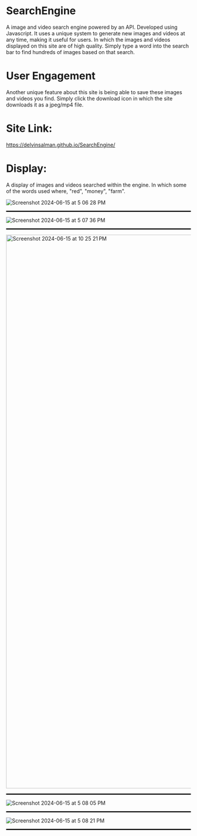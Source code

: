 # SearchEngine
A image and video search engine powered by an API. Developed using Javascript. It uses a unique system to generate new images and videos at any time, making it useful for users. In which the images and videos displayed on this site are of high quality. Simply type a word into the search bar to find hundreds of images based on that search.  

# User Engagement

Another unique feature about this site is being able to save these images and videos you find. Simply click the download icon in which the site downloads it as a jpeg/mp4 file.  

# Site Link:
https://delvinsalman.github.io/SearchEngine/ 


# Display:

A display of images and videos searched within the engine. In which some of the words used where, "red", "money", "farm". 

![Screenshot 2024-06-15 at 5 06 28 PM](https://github.com/delvinsalman/SearchEngine/assets/90351386/1e4a739d-c604-4b84-985e-4c024bb9b29c)

<hr style="border:1px solid black">

![Screenshot 2024-06-15 at 5 07 36 PM](https://github.com/delvinsalman/SearchEngine/assets/90351386/05a09a5e-9bea-48fa-bcbf-890e062ed557)

<hr style="border:1px solid black">
<img width="1506" alt="Screenshot 2024-06-15 at 10 25 21 PM" src="https://github.com/delvinsalman/SearchEngine/assets/90351386/eab702f3-0b0a-4a39-b149-41496bb6ad26">


<hr style="border:1px solid black">

![Screenshot 2024-06-15 at 5 08 05 PM](https://github.com/delvinsalman/SearchEngine/assets/90351386/299fe96b-f512-4208-b8c5-111d42cc2031)

<hr style="border:1px solid black">

![Screenshot 2024-06-15 at 5 08 21 PM](https://github.com/delvinsalman/SearchEngine/assets/90351386/cf52f41e-8d62-4a75-b4c3-ed1ab609ef3b)

<hr style="border:1px solid black">
